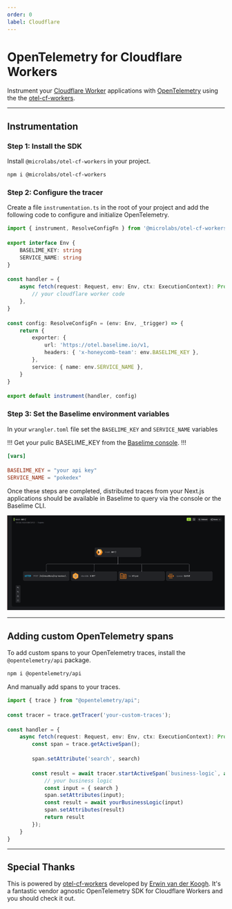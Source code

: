 ```yaml
---
order: 0
label: Cloudflare
---
```


# OpenTelemetry for Cloudflare Workers

Instrument your [Cloudflare Worker](https://developers.cloudflare.com/workers/) applications with [OpenTelemetry](https://opentelemetry.io/) using the the [otel-cf-workers](https://github.com/evanderkoogh/otel-cf-workers).

---


## Instrumentation

### Step 1: Install the SDK


Install `@microlabs/otel-cf-workers` in your project.

```bash # :icon-terminal: terminal
npm i @microlabs/otel-cf-workers 
```

### Step 2: Configure the tracer

Create a file `instrumentation.ts` in the root of your project and add the following code to configure and initialize OpenTelemetry.


```typescript # :icon-code: index.ts
import { instrument, ResolveConfigFn } from '@microlabs/otel-cf-workers'

export interface Env {
	BASELIME_KEY: string
    SERVICE_NAME: string
}

const handler = {
	async fetch(request: Request, env: Env, ctx: ExecutionContext): Promise<Response> {
		// your cloudflare worker code
	},
}

const config: ResolveConfigFn = (env: Env, _trigger) => {
	return {
		exporter: {
			url: 'https://otel.baselime.io/v1,
			headers: { 'x-honeycomb-team': env.BASELIME_KEY },
		},
		service: { name: env.SERVICE_NAME },
	}
}

export default instrument(handler, config)
```

### Step 3: Set the Baselime environment variables

In your `wrangler.toml` file set the `BASELIME_KEY` and `SERVICE_NAME` variables

!!!
Get your pulic BASELIME_KEY from the [Baselime console](https://console.baselime.io).
!!!

```toml # :icon-code: wrangler.toml
[vars]

BASELIME_KEY = "your api key"
SERVICE_NAME = "pokedex"
```

Once these steps are completed, distributed traces from your Next.js applications should be available in Baselime to query via the console or the Baselime CLI.

![Example Cloudflare Trace](../../assets/images/illustrations/sending-data/opentelemetry/cf-tracing.png)

---

## Adding custom OpenTelemetry spans

To add custom spans to your OpenTelemetry traces, install the `@opentelemetry/api` package.

```bash # :icon-terminal: terminal
npm i @opentelemetry/api
```

And manually add spans to your traces.

```typescript # :icon-code: page.js
import { trace } from "@opentelemetry/api";
 
const tracer = trace.getTracer('your-custom-traces');

const handler = {
    async fetch(request: Request, env: Env, ctx: ExecutionContext): Promise<Response> {
        const span = trace.getActiveSpan();

        span.setAttribute('search', search)

        const result = await tracer.startActiveSpan(`business-logic`, async (span) => {
            // your business logic
            const input = { search }
            span.setAttributes(input);
            const result = await yourBusinessLogic(input)
            span.setAttributes(result)
            return result
        });
    }
}
```
---

## Special Thanks

This is powered by [otel-cf-workers](https://github.com/evanderkoogh/otel-cf-workers) developed by [Erwin van der Koogh](https://github.com/evanderkoogh). It's a fantastic vendor agnostic OpenTelemetry SDK for Cloudflare Workers and you should check it out.